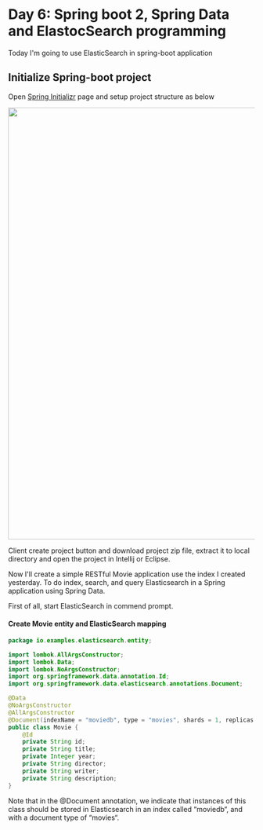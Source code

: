 # Day 6: Spring boot 2, Spring Data and ElastocSearch programming 

Today I'm going to use ElasticSearch in spring-boot application

## Initialize Spring-boot project
Open [Spring Initializr](https://start.spring.io/) page and setup project structure as below

<img width="880" src="https://user-images.githubusercontent.com/3359299/46577135-c61ac080-c9ac-11e8-9cfe-8134ce4a0e7d.PNG" />

Client create project button and download project zip file, extract it to local directory and open the project in Intellij or Eclipse.

Now I'll create a simple RESTful Movie application use the index I created yesterday. To do index, search, and query Elasticsearch in a Spring application using Spring Data.

First of all, start ElasticSearch in commend prompt.

#### Create Movie entity and ElasticSearch mapping
```java
package io.examples.elasticsearch.entity;

import lombok.AllArgsConstructor;
import lombok.Data;
import lombok.NoArgsConstructor;
import org.springframework.data.annotation.Id;
import org.springframework.data.elasticsearch.annotations.Document;

@Data
@NoArgsConstructor
@AllArgsConstructor
@Document(indexName = "moviedb", type = "movies", shards = 1, replicas = 0, refreshInterval = "-1")
public class Movie {
    @Id
    private String id;
    private String title;
    private Integer year;
    private String director;
    private String writer;
    private String description;
}
```

Note that in the @Document annotation, we indicate that instances of this class should be stored in Elasticsearch in an index called “moviedb“, and with a document type of “movies“. 